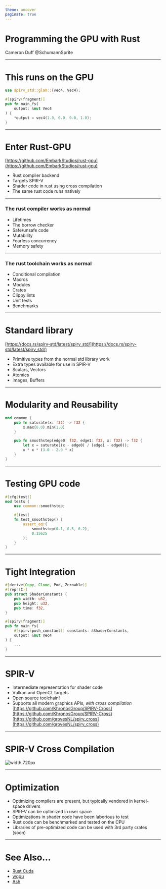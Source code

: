 ```yaml
---
theme: uncover
paginate: true
---
```


<style>
  :root {
    --color-background: #ddd;
    --color-background-code: #ccc;
    --color-background-paginate: rgba(128, 128, 128, 0.05);
    --color-foreground: #345;
    --color-highlight: #99c;
    --color-highlight-hover: #aaf;
    --color-highlight-heading: #99c;
    --color-header: #bbb;
    --color-header-shadow: transparent;
  }

  section.lead p {
    text-align: left;
  }
</style>

# **Programming the GPU with Rust**

Cameron Duff
@SchumannSprite

---

# This runs on the GPU

```rust
use spirv_std::glam::{vec4, Vec4};

#[spirv(fragment)]
pub fn main_fs(
    output: &mut Vec4
) {
    *output = vec4(1.0, 0.0, 0.0, 1.0);
}

```

---

# Enter **Rust-GPU**

[https://github.com/EmbarkStudios/rust-gpu](https://github.com/EmbarkStudios/rust-gpu)

* Rust compiler backend
* Targets SPIR-V
* Shader code in rust using cross compilation
* The same rust code runs natively

---

### The rust compiler works as normal

* Lifetimes
* The borrow checker
* Safe/unsafe code
* Mutability
* Fearless concurrency
* Memory safety

---

### The rust toolchain works as normal

* Conditional compilation
* Macros
* Modules
* Crates
* Clippy lints
* Unit tests
* Benchmarks

---

# Standard library

[https://docs.rs/spirv-std/latest/spirv_std/](https://docs.rs/spirv-std/latest/spirv_std/)

* Primitive types from the normal std library work
* Extra types available for use in SPIR-V
* Scalars, Vectors
* Atomics
* Images, Buffers

---

# Modularity and Reusability

```rust
mod common {
    pub fn saturate(x: f32) -> f32 {
        x.max(0.0).min(1.0)
    }

    pub fn smoothstep(edge0: f32, edge1: f32, x: f32) -> f32 {
        let x = saturate((x - edge0) / (edge1 - edge0));
        x * x * (3.0 - 2.0 * x)
    }
}
```

---


# Testing GPU code

```rust
#[cfg(test)]
mod tests {
    use common::smoothstep;

    #[test]
    fn test_smoothstep() {
        assert_eq!(
            smoothstep(0.1, 0.5, 0.2),
            0.15625
        );
    }
}
```

---

# Tight Integration

```rust
#[derive(Copy, Clone, Pod, Zeroable)]
#[repr(C)]
pub struct ShaderConstants {
    pub width: u32,
    pub height: u32,
    pub time: f32,
}

#[spirv(fragment)]
pub fn main_fs(
    #[spirv(push_constant)] constants: &ShaderConstants,
    output: &mut Vec4
) {
    ...
}
```
---

# SPIR-V

* Intermediate representation for shader code
* Vulkan and OpenCL targets
* Open source toolchain!
* Supports all modern graphics APIs, *with cross compilation*
  [https://github.com/KhronosGroup/SPIRV-Cross](https://github.com/KhronosGroup/SPIRV-Cross)
  [https://github.com/grovesNL/spirv_cross](https://github.com/grovesNL/spirv_cross)

---

# SPIR-V Cross Compilation

![width:720px](https://www.khronos.org/assets/uploads/apis/2018-spir-api-ecosystem.jpg "Attribution: Khronos Group")

---

# Optimization

* Optimizing compilers are present, but typically vendored in kernel-space drivers
* SPIR-V can be optimized in user space
* Optimizations in shader code have been laborious to test
* Rust code can be benchmarked and tested on the CPU
* Libraries of pre-optimized code can be used with 3rd party crates (soon)

---

# See Also...

* [Rust Cuda](https://github.com/Rust-GPU/Rust-CUDA)
* [wgpu](https://github.com/gfx-rs/wgpu)
* [Ash](https://github.com/ash-rs/ash)

